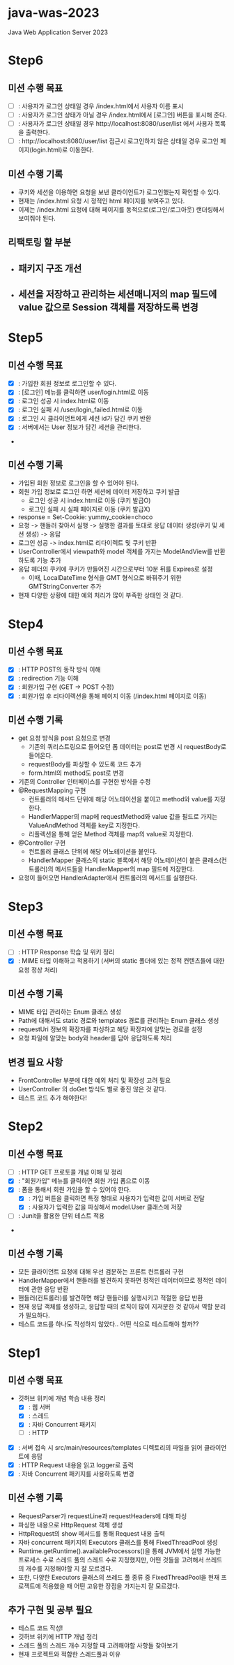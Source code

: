 # java-was-2023
Java Web Application Server 2023

# Step6
## 미션 수행 목표
- [ ] : 사용자가 로그인 상태일 경우 /index.html에서 사용자 이름 표시
- [ ] : 사용자가 로그인 상태가 아닐 경우 /index.html에서 [로그인] 버튼을 표시해 준다.
- [ ] : 사용자가 로그인 상태일 경우 http://localhost:8080/user/list 에서 사용자 목록을 출력한다.
- [ ] : http://localhost:8080/user/list 접근시 로그인하지 않은 상태일 경우 로그인 페이지(login.html)로 이동한다.

## 미션 수행 기록
- 쿠키와 세션을 이용하면 요청을 보낸 클라이언트가 로그인했는지 확인할 수 있다.
- 현재는 /index.html 요청 시 정적인 html 페이지를 보여주고 있다.
- 이제는 /index.html 요청에 대해 페이지를 동적으로(로그인/로그아웃) 랜더링해서 보여줘야 된다.

## 리팩토링 할 부분
- 패키지 구조 개선
  - 
- 세션을 저장하고 관리하는 세션매니저의 map 필드에 value 값으로 Session 객체를 저장하도록 변경
  -  


# Step5
## 미션 수행 목표
- [X] : 가입한 회원 정보로 로그인할 수 있다.
- [X] : [로그인] 메뉴를 클릭하면 user/login.html로 이동
- [X] : 로그인 성공 시 index.html로 이동
- [X] : 로그인 실패 시 /user/login_failed.html로 이동
- [X] : 로그인 시 클라이언트에게 세션 id가 담긴 쿠키 반환
- [X] : 서버에서는 User 정보가 담긴 세션을 관리한다.
-  

## 미션 수행 기록
- 가입된 회원 정보로 로그인을 할 수 있어야 된다.
- 회원 가입 정보로 로그인 하면 세션에 데이터 저장하고 쿠키 발급
  - 로그인 성공 시 index.html로 이동 (쿠키 발급O)
  - 로그인 실패 시 실패 페이지로 이동 (쿠키 발급X)
- response = Set-Cookie: yummy_cookie=choco
- 요청 -> 핸들러 찾아서 실행 -> 실행한 결과를 토대로 응답 데이터 생성(쿠키 및 세션 생성) -> 응답
- 로그인 성공 -> index.html로 리다이렉트 및 쿠키 반환
- UserController에서 viewpath와 model 객체를 가지는 ModelAndView를 반환하도록 기능 추가
- 응답 헤더의 쿠키에 쿠키가 만들어진 시간으로부터 10분 뒤를 Expires로 설정
  - 이때, LocalDateTime 형식을 GMT 형식으로 바꿔주기 위한 GMTStringConverter 추가
- 현재 다양한 상황에 대한 예외 처리가 많이 부족한 상태인 것 같다.

# Step4
## 미션 수행 목표
- [X] : HTTP POST의 동작 방식 이해
- [X] : redirection 기능 이해
- [X] : 회원가입 구현 (GET -> POST 수정)
- [X] : 회원가입 후 리다이렉션을 통해 페이지 이동 (/index.html 페이지로 이동)

## 미션 수행 기록
- get 요청 방식을 post 요청으로 변경
  - 기존의 쿼리스트링으로 들어오던 폼 데이터는 post로 변경 시 requestBody로 들어온다.
  - requestBody를 파싱할 수 있도록 코드 추가
  - form.html의 method도 post로 변경
- 기존의 Controller 인터페이스를 구현한 방식을 수정
- @RequestMapping 구현
  - 컨트롤러의 메서드 단위에 해당 어노테이션을 붙이고 method와 value를 지정한다.
  - HandlerMapper의 map에 requestMethod와 value 값을 필드로 가지는 ValueAndMethod 객체를 key로 지정한다.
  - 리플렉션을 통해 얻은 Method 객체를 map의 value로 지정한다.
- @Controller 구현
  - 컨트롤러 클래스 단위에 해당 어노테이션을 붙인다.
  - HandlerMapper 클래스의 static 블록에서 해당 어노테이션이 붙은 클래스(컨트롤러)의 메서드들을 HandlerMapper의 map 필드에 저장한다.
- 요청이 들어오면 HandlerAdapter에서 컨트롤러의 메서드를 실행한다.

# Step3
## 미션 수행 목표
- [ ] : HTTP Response 학습 및 위키 정리
- [X] : MIME 타입 이해하고 적용하기 (서버의 static 폴더에 있는 정적 컨텐츠들에 대한 요청 정상 처리)

## 미션 수행 기록
- MIME 타입 관리하는 Enum 클래스 생성
- Path에 대해서도 static 경로와 templates 경로를 관리하는 Enum 클래스 생성
- requestUri 정보의 확장자를 파싱하고 해당 확장자에 알맞는 경로를 설정
- 요청 파일에 알맞는 body와 header를 담아 응답하도록 처리

## 변경 필요 사항
- FrontController 부분에 대한 예외 처리 및 확장성 고려 필요
- UserController 의 doGet 방식도 별로 좋진 않은 것 같다.
- 테스트 코드 추가 해야한다! 

# Step2
## 미션 수행 목표
- [ ] : HTTP GET 프로토콜 개념 이해 및 정리
- [X] : "회원가입" 메뉴를 클릭하면 회원 가입 폼으로 이동
- [X] : 폼을 통해서 회원 가입을 할 수 있어야 한다.
  - [X] : 가입 버튼을 클릭하면 특정 형태로 사용자가 입력한 값이 서버로 전달
  - [X] : 사용자가 입력한 값을 파싱해서 model.User 클래스에 저장
- [ ] : Junit을 활용한 단위 테스트 적용
- 

## 미션 수행 기록
- 모든 클라이언트 요청에 대해 우선 검문하는 프론트 컨트롤러 구현
- HandlerMapper에서 핸들러를 발견하지 못하면 정적인 데이터이므로 정적인 데이터에 관한 응답 반환
- 핸들러(컨트롤러)를 발견하면 해당 핸들러를 실행시키고 적절한 응답 반환
- 현재 응답 객체를 생성하고, 응답할 때의 로직이 많이 지저분한 것 같아서 역할 분리가 필요하다.
- 테스트 코드를 하나도 작성하지 않았다.. 어떤 식으로 테스트해야 할까?? 


# Step1
## 미션 수행 목표
- 깃허브 위키에 개념 학습 내용 정리 
  - [X] : 웹 서버
  - [X] : 스레드
  - [X] : 자바 Concurrent 패키지
  - [ ] : HTTP
- [X] : 서버 접속 시 src/main/resources/templates 디렉토리의 파일을 읽어 클라이언트에 응답
- [X] : HTTP Request 내용을 읽고 logger로 출력
- [X] : 자바 Concurrent 패키지를 사용하도록 변경

## 미션 수행 기록
- RequestParser가 requestLine과 requestHeaders에 대해 파싱
- 파싱한 내용으로 HttpRequest 객체 생성
- HttpRequest의 show 메서드를 통해 Request 내용 출력
- 자바 concurrent 패키지의 Executors 클래스를 통해 FixedThreadPool 생성
- Runtime.getRuntime().availableProcessors()을 통해 JVM에서 실행 가능한 프로세스 수로 스레드 풀의 스레드 수로 지정했지만,
  어떤 것들을 고려해서 쓰레드의 개수를 지정해야할 지 잘 모르겠다.
- 또한, 다양한 Executors 클래스의 쓰레드 풀 종류 중 FixedThreadPool을 현재 프로젝트에 적용했을 때 어떤 고유한 장점을 가지는지 잘 모르겠다.   

## 추가 구현 및 공부 필요
- 테스트 코드 작성!
- 깃허브 위키에 HTTP 개념 정리
- 스레드 풀의 스레드 개수 지정할 때 고려해야할 사항들 찾아보기
- 현재 프로젝트와 적합한 스레드풀과 이유

